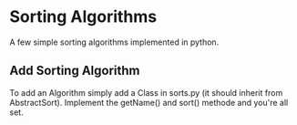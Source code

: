 # Sorting Algorithms
A few simple sorting algorithms implemented in python.

## Add Sorting Algorithm
To add an Algorithm simply add a Class in sorts.py (it should inherit from AbstractSort). 
Implement the getName() and sort() methode and you're all set.
